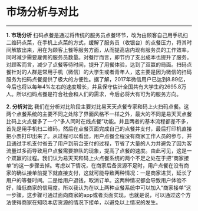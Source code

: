 # 市场分析与对比
----------
 **1. 市场分析**
扫码点餐是通过将传统的服务员点餐环节，改为由顾客自己用手机扫二维码点菜，在手机上点菜的方式，缓解了服务员（收银台）的点餐压力，将其时间解放出来，用在为顾客上餐等服务方面，从而提高店内现有服务员的工作效率，同时减少需要雇佣的服务员数量。对餐厅而言，即节约了支出成本也提升了服务。对顾客而言，减少了点餐等待时间，提升了用餐体验，达到了双赢的局面。扫码点餐针对的人群是常用手机（微信）的大学生或者青年人，这主要是因为微信的扫码服务为扫码点餐提供了极大的方便性。据了解，2017年微信用户已达到8.89亿，今后也将以每年4%左右的速度增长，并且保守估计全国共有大学生约2695.8万人。所以扫码点餐是符合社会和人们的需求，今后必将大有可为的服务方向。

 **2. 分析对比**
我们在分析对比阶段主要对比易天天点餐专家和码上火扫码点餐。这两个点餐系统的主要不同之处除了界面风格不一样之外，最大的不同是易天天点餐比码上火点餐多了一个“多人同时在线点餐”功能。并且两者的基本流程都差不多，首先是用手机扫二维码，然后在点餐页面完成自己的点餐并支付，最后打印机直接把小票打印出来了。从过程可以看出，用户点餐全程没有商家工作人员的参与，并且通过手机支付省去了用户到前台支付的过程，节省了大量的人力并避免了因为客流量过多而导致用户点餐需要排队的现象，提高了点餐的速度。由此可见，这是一个双赢的过程。我们认为易天天和码上火点餐系统的两个不足之处在于把“商家接单”的这一步骤去掉。考虑以下情况，在商家后备货源不足时，用户点餐在没有商家的确认接单前提下就直接支付，这就可能导致两种情况：一是商家进货，延长了用户的等餐时间。二是给用户退钱，取消订单。这两种情况都会导致用户体验不好，降低商家的信用度。所以我认为在以上两种点餐系统中可以加入“商家接单”这一步骤，这步骤可通过面向商家的app或者页面实现，也就是说，可以通过这个方法使得商家在知晓本店货源的情况下接单，以避免以上情况的发生。
